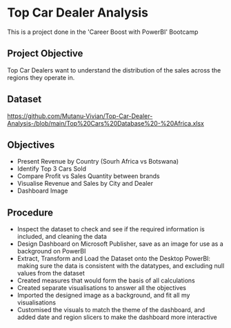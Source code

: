 # Top Car Dealer Analysis  
This is a project done in the 'Career Boost with PowerBI' Bootcamp

## Project Objective
Top Car Dealers want to understand the distribution of the sales across the regions they operate in.  

## Dataset  
https://github.com/Mutanu-Vivian/Top-Car-Dealer-Analysis-/blob/main/Top%20Cars%20Database%20-%20Africa.xlsx  

## Objectives  
- Present Revenue by Country (Sourh Africa vs Botswana)
- Identify Top 3 Cars Sold
- Compare Profit vs Sales Quantity between brands
- Visualise Revenue and Sales by City and Dealer
- Dashboard Image 

## Procedure  
- Inspect the dataset to check and see if the required information is included, and cleaning the data
- Design Dashboard on Microsoft Publisher, save as an image for use as a background on PowerBI
- Extract, Transform and Load the Dataset onto the Desktop PowerBI: making sure the data is consistent with the datatypes, and excluding null values from the dataset
- Created measures that would form the basis of all calculations
- Created separate visualisations to answer all the objectives
- Imported the designed image as a background, and fit all my visualisations
- Customised the visuals to match the theme of the dashboard, and added date and region slicers to make the dashboard more interactive


